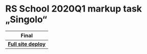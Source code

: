 # RS School 2020Q1 markup task „Singolo“

| Final | 
| - |
| **[Full site deploy](https://github.com/GoldenkovVitali/singolo)** | 

